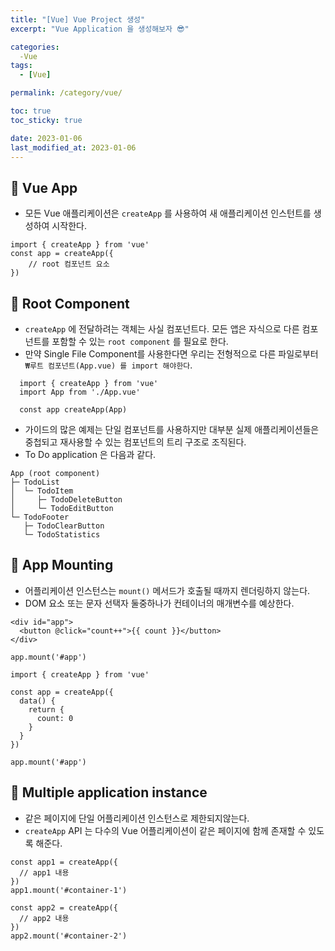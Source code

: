 ```yaml
---
title: "[Vue] Vue Project 생성"
excerpt: "Vue Application 을 생성해보자 😎"

categories:
  -Vue
tags:
  - [Vue]

permalink: /category/vue/

toc: true
toc_sticky: true

date: 2023-01-06
last_modified_at: 2023-01-06
---
```

## 🦥 Vue App
- 모든 Vue 애플리케이션은 `createApp` 를 사용하여 새 애플리케이션 인스턴트를 생성하여 시작한다.
```
import { createApp } from 'vue'
const app = createApp({
    // root 컴포넌트 요소
})
```
## 🦥 Root Component
- `createApp` 에 전달하려는 객체는 사실 컴포넌트다. 모든 앱은 자식으로 다른 컴포넌트를 포함할 수 있는 `root component` 를 필요로 한다.
- 만약 Single File Component를 사용한다면 우리는 전형적으로 다른 파일로부터 `₩루트 컴포넌트(App.vue) 를 import 해야한다`.
```
  import { createApp } from 'vue'
  import App from './App.vue'

  const app createApp(App)
```
- 가이드의 많은 예제는 단일 컴포넌트를 사용하지만 대부분 실제 애플리케이션들은 중첩되고 재사용할 수 있는 컴포넌트의 트리 구조로 조직된다.
- To Do application 은 다음과 같다.
```
App (root component)
├─ TodoList
│  └─ TodoItem
│     ├─ TodoDeleteButton
│     └─ TodoEditButton
└─ TodoFooter
   ├─ TodoClearButton
   └─ TodoStatistics
```
## 🦥 App Mounting
- 어플리케이션 인스턴스는 `mount()` 메서드가 호출될 때까지 렌더링하지 않는다.
- DOM 요소 또는 문자 선택자 둘중하나가 컨테이너의 매개변수를 예상한다.
```
<div id="app">
  <button @click="count++">{{ count }}</button>
</div>

app.mount('#app')

import { createApp } from 'vue'

const app = createApp({
  data() {
    return {
      count: 0
    }
  }
})

app.mount('#app')
```
## 🦥 Multiple application instance
- 같은 페이지에 단일 어플리케이션 인스턴스로 제한되지않는다.
- `createApp` API 는 다수의 Vue 어플리케이션이 같은 페이지에 함께 존재할 수 있도록 해준다.
```
const app1 = createApp({
  // app1 내용
})
app1.mount('#container-1')

const app2 = createApp({
  // app2 내용
})
app2.mount('#container-2')

```
